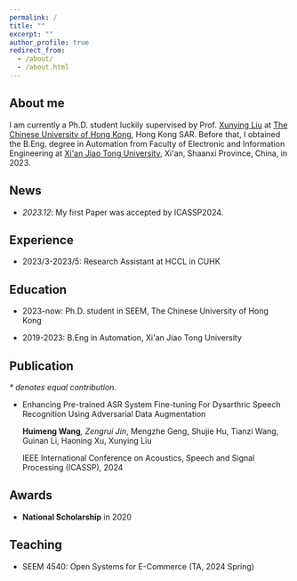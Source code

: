 ```yaml
---
permalink: /
title: ""
excerpt: ""
author_profile: true
redirect_from: 
  - /about/
  - /about.html
---
```



## About me
I am currently a Ph.D. student luckily supervised by Prof. [Xunying Liu](https://www1.se.cuhk.edu.hk/~xyliu/) at [The Chinese University of Hong Kong](https://www.cuhk.edu.hk/chinese/), Hong Kong SAR. Before that, I obtained the B.Eng. degree in Automation from Faculty of Electronic and Information Engineering at [Xi'an Jiao Tong University](http://www.xjtu.edu.cn/), Xi'an, Shaanxi Province, China, in 2023.

## News
- *2023.12*: My first Paper was accepted by ICASSP2024.

## Experience

- 2023/3-2023/5: Research Assistant at HCCL in CUHK

## Education

- 2023-now: Ph.D. student in SEEM, The Chinese University of Hong Kong

- 2019-2023: B.Eng in Automation, Xi'an Jiao Tong University

## Publication
*\* denotes equal contribution.*

- Enhancing Pre-trained ASR System Fine-tuning For Dysarthric Speech Recognition Using Adversarial Data Augmentation

  **Huimeng Wang**<sup>*</sup>, Zengrui Jin<sup>*</sup>, Mengzhe Geng, Shujie Hu, Tianzi Wang, Guinan Li, Haoning Xu, Xunying Liu

  IEEE International Conference on Acoustics, Speech and Signal Processing (ICASSP), 2024

## Awards
- **National Scholarship** in 2020

## Teaching
- SEEM 4540: Open Systems for E-Commerce (TA, 2024 Spring)


